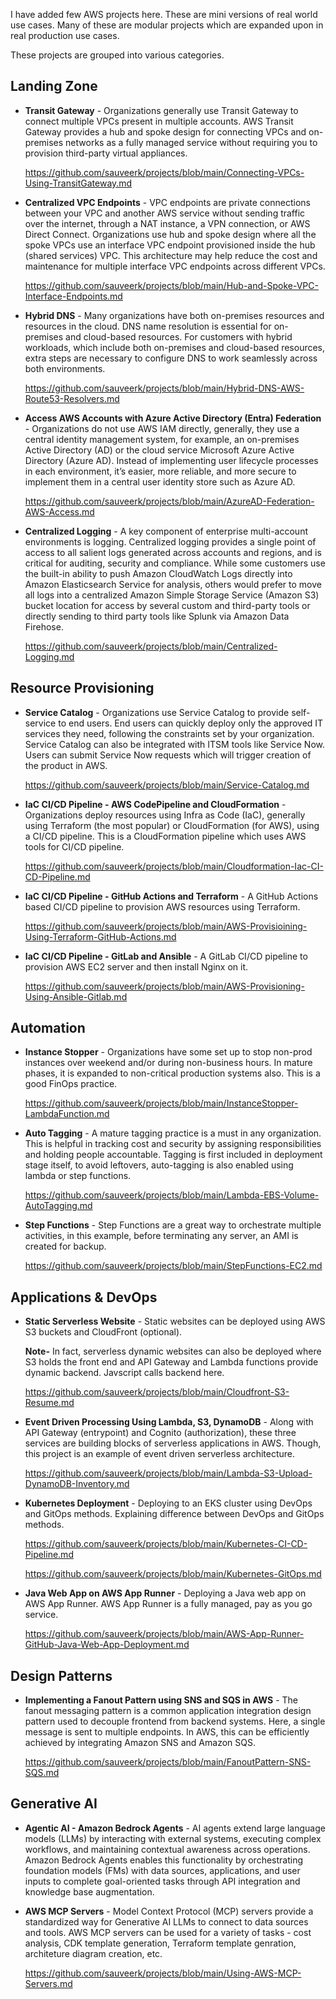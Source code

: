 I have added few AWS projects here. These are mini versions of real world use cases. Many of these are modular projects which are expanded upon in real production use cases.

These projects are grouped into various categories.

## Landing Zone
 
- **Transit Gateway** - Organizations generally use Transit Gateway to connect multiple VPCs present in multiple accounts. AWS Transit Gateway provides a hub and spoke design for connecting VPCs and on-premises networks as a fully managed service without requiring you to provision third-party virtual appliances.  
  
   https://github.com/sauveerk/projects/blob/main/Connecting-VPCs-Using-TransitGateway.md 

- **Centralized VPC Endpoints** - VPC endpoints are private connections between your VPC and another AWS service without sending traffic over the internet, through a NAT instance, a VPN connection, or AWS Direct Connect. Organizations use hub and spoke design where all the spoke VPCs use an interface VPC endpoint provisioned inside the hub (shared services) VPC. This architecture may help reduce the cost and maintenance for multiple interface VPC endpoints across different VPCs.

   https://github.com/sauveerk/projects/blob/main/Hub-and-Spoke-VPC-Interface-Endpoints.md

-  **Hybrid DNS** - Many organizations have both on-premises resources and resources in the cloud. DNS name resolution is essential for on-premises and cloud-based resources. For customers with hybrid workloads, which include both on-premises and cloud-based resources, extra steps are necessary to configure DNS to work seamlessly across both environments.
 
   https://github.com/sauveerk/projects/blob/main/Hybrid-DNS-AWS-Route53-Resolvers.md 

- **Access AWS Accounts with Azure Active Directory (Entra) Federation** - Organizations do not use AWS IAM directly, generally, they use a central identity management system, for example, an on-premises Active Directory (AD) or the cloud service Microsoft Azure Active Directory (Azure AD). Instead of implementing user lifecycle processes in each environment, it’s easier, more reliable, and more secure to implement them in a central user identity store such as Azure AD.
  
  https://github.com/sauveerk/projects/blob/main/AzureAD-Federation-AWS-Access.md

- **Centralized Logging** - A key component of enterprise multi-account environments is logging. Centralized logging provides a single point of access to all salient logs generated across accounts and regions, and is critical for auditing, security and compliance. While some customers use the built-in ability to push Amazon CloudWatch Logs directly into Amazon Elasticsearch Service for analysis, others would prefer to move all logs into a centralized Amazon Simple Storage Service (Amazon S3) bucket location for access by several custom and third-party tools or directly sending to third party tools like Splunk via Amazon Data Firehose. 
  
  https://github.com/sauveerk/projects/blob/main/Centralized-Logging.md
  
## Resource Provisioning

- **Service Catalog** - Organizations use Service Catalog to provide self-service to end users. End users can quickly deploy only the approved IT services they need, following the constraints set by your organization. Service Catalog can also be integrated with ITSM tools like Service Now. Users can submit Service Now requests which will trigger creation of the product in AWS.
  
  https://github.com/sauveerk/projects/blob/main/Service-Catalog.md

- **IaC CI/CD Pipeline - AWS CodePipeline and CloudFormation** - Organizations deploy resources using Infra as Code (IaC), generally using Terraform (the most popular) or CloudFormation (for AWS), using a CI/CD pipeline. This is a CloudFormation pipeline which uses AWS tools for CI/CD pipeline.
  
  https://github.com/sauveerk/projects/blob/main/Cloudformation-Iac-CI-CD-Pipeline.md

- **IaC CI/CD Pipeline - GitHub Actions and Terraform** - A GitHub Actions based CI/CD pipeline to provision AWS resources using Terraform.
  
  https://github.com/sauveerk/projects/blob/main/AWS-Provisioining-Using-Terraform-GitHub-Actions.md

- **IaC CI/CD Pipeline - GitLab and Ansible** - A GitLab CI/CD pipeline to provision AWS EC2 server and then install Nginx on it.
  
  https://github.com/sauveerk/projects/blob/main/AWS-Provisioning-Using-Ansible-Gitlab.md
  
## Automation
    
- **Instance Stopper** - Organizations have some set up to stop non-prod instances over weekend and/or during non-business hours. In mature phases, it is expanded to non-critical production systems also. This is a good FinOps practice.
  
  https://github.com/sauveerk/projects/blob/main/InstanceStopper-LambdaFunction.md
    
- **Auto Tagging** - A mature tagging practice is a must in any organization. This is helpful in tracking cost and security by assigning responsibilities and holding people accountable. Tagging is first included in deployment stage itself, to avoid leftovers, auto-tagging is also enabled using lambda or step functions.
  
  https://github.com/sauveerk/projects/blob/main/Lambda-EBS-Volume-AutoTagging.md

- **Step Functions** - Step Functions are a great way to orchestrate multiple activities, in this example, before terminating any server, an AMI is created for backup. 
  
  https://github.com/sauveerk/projects/blob/main/StepFunctions-EC2.md

## Applications & DevOps

- **Static Serverless Website** - Static websites can be deployed using AWS S3 buckets and CloudFront (optional). 
  
  **Note-** In fact, serverless dynamic websites can also be deployed where S3 holds the front end and API Gateway and Lambda functions provide dynamic backend. Javscript calls backend here.
  
   https://github.com/sauveerk/projects/blob/main/Cloudfront-S3-Resume.md
  
- **Event Driven Processing Using Lambda, S3, DynamoDB** - Along with API Gateway (entrypoint) and Cognito (authorization), these three services are building blocks of serverless applications in AWS. Though, this project is an example of event driven serverless architecture. 
  
  https://github.com/sauveerk/projects/blob/main/Lambda-S3-Upload-DynamoDB-Inventory.md
    
- **Kubernetes Deployment** - Deploying to an EKS cluster using DevOps and GitOps methods. Explaining difference between DevOps and GitOps methods.
  
  https://github.com/sauveerk/projects/blob/main/Kubernetes-CI-CD-Pipeline.md

  https://github.com/sauveerk/projects/blob/main/Kubernetes-GitOps.md

- **Java Web App on AWS App Runner** - Deploying a Java web app on AWS App Runner. AWS App Runner is a fully managed, pay as you go service.
  
  https://github.com/sauveerk/projects/blob/main/AWS-App-Runner-GitHub-Java-Web-App-Deployment.md

## Design Patterns

- **Implementing a Fanout Pattern using SNS and SQS in AWS** - The fanout messaging pattern is a common application integration design pattern used to decouple frontend from backend systems. Here, a single message is sent to multiple endpoints. In AWS, this can be efficiently achieved by integrating Amazon SNS and Amazon SQS.

  https://github.com/sauveerk/projects/blob/main/FanoutPattern-SNS-SQS.md


## Generative AI

- **Agentic AI - Amazon Bedrock Agents** -  AI agents extend large language models (LLMs) by interacting with external systems, executing complex workflows, and maintaining contextual awareness across operations. Amazon Bedrock Agents enables this functionality by orchestrating foundation models (FMs) with data sources, applications, and user inputs to complete goal-oriented tasks through API integration and knowledge base augmentation. 

- **AWS MCP Servers** -  Model Context Protocol (MCP) servers provide a standardized way for Generative AI LLMs to connect to data sources and tools. AWS MCP servers can be used for a variety of tasks - cost analysis, CDK template generation, Terraform template genration, architeture diagram creation, etc.
  
  https://github.com/sauveerk/projects/blob/main/Using-AWS-MCP-Servers.md

